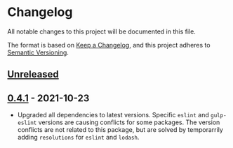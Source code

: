 # Changelog
All notable changes to this project will be documented in this file.

The format is based on [Keep a Changelog](https://keepachangelog.com/en/1.0.0/),
and this project adheres to [Semantic Versioning](https://semver.org/spec/v2.0.0.html).

## [Unreleased]

## [0.4.1] - 2021-10-23
* Upgraded all dependencies to latest versions. Specific `eslint` and `gulp-eslint` versions are causing conflicts for some packages. The version conflicts are not related to this package, but are solved by temporarrily adding `resolutions` for `eslint` and `lodash`.

[Unreleased]: https://github.com/olivierlacan/keep-a-changelog/compare/v0.4.1...HEAD
[0.4.1]: https://github.com/olivierlacan/keep-a-changelog/releases/tag/v0.4.1